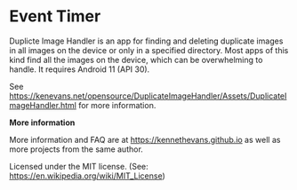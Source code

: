 # Event Timer

Duplicte Image Handler is an app for finding and deleting duplicate images in all images on the device or only in a specified directory. Most apps of this kind find all the images on the device, which can be overwhelming to handle. It requires Android 11 (API 30).

See <https://kenevans.net/opensource/DuplicateImageHandler/Assets/DuplicateImageHandler.html> for more information.

**More information**

More information and FAQ are at https://kennethevans.github.io as well as more projects from the same author.

Licensed under the MIT license. (See: https://en.wikipedia.org/wiki/MIT_License)
